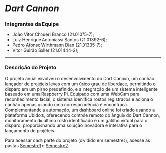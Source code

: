 # *Dart Cannon*

### **Integrantes da Equipe**

- João Vitor Choueri Branco (21.01075-7);
- Luiz Henrique Antoniassi Santos (21.01392-6);
- Pedro Afonso Wirthmann Dian (21.01335-7);
- Vitor Guirão Soller (21.01444-2);

---

### **Descrição do Projeto**

O projeto anual envolveu o desenvolvimento do Dart Cannon, um canhão lançador de projéteis leves com um único grau de liberdade, permitindo o disparo em um plano predefinido, e a integração de um sistema inteligente baseado em uma Raspberry Pi. Equipado com uma WebCam para reconhecimento facial, o sistema identifica rostos registrados e aciona o canhão apenas quando uma correspondência é encontrada. Complementando a automação, um dashboard online foi criado usando a plataforma Ubidots, oferecendo controle remoto do ângulo do Dart Cannon, monitoramento do último rosto identificado e um gatilho virtual para o disparo, proporcionando uma solução inovadora e interativa para o lançamento de projéteis.

Para acessar cada parte do projeto (dividido em semestres), acesse as pastas [Semestre1](https://github.com/Lui831/Dart-Cannon/tree/add-readme/Semestre1) e [Semestre2](https://github.com/Lui831/Dart-Cannon/tree/add-readme/Semestre2).
